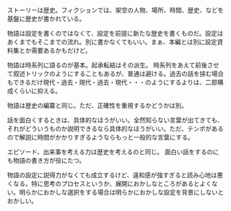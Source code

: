 ストーリーは歴史。フィクションでは、架空の人物、場所、時間、歴史、などを基盤に歴史が書かれている。

物語は設定を書くのではなくて、設定を前提に新たな歴史を書くものだ。設定はあくまでもそこまでの流れ。別に書かなくてもいい。まぁ、本編とは別に設定資料集とか需要あるかもだけど。

物語は時系列に語るのが基本。起承転結はその派生。
時系列をあえて前後させて叙述トリックのようにすることもあるが、普通は避ける。過去の話を挟む場合もできるだけ現代・過去・現代・過去・現代・・・のようにするよりは、二部構成くらいに抑える。

物語は歴史の編纂と同じ。ただ、正確性を重視するかどうかは別。

話を面白くするときは、具体的なほうがいい。全然知らない言葉が出てきても、それがどういうものか説明できるなら具体的なほうがいい。ただ、テンポがあるので解説に時間がかかりすぎるようならもっと一般的な言葉にする。

エピソード、出来事を考える力は歴史を考えるのと同じ。
面白い話をするのにも物語の書き方が役にたつ。

物語の設定に説得力がなくても成立するけど、違和感が強すぎると読み心地は悪くなる。特に思考のプロセスというか、展開におかしなところがあるとよくない。明らかにおかしな選択をする場合は明らかにおかしな設定を背景にしないとおかしい。
